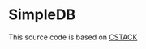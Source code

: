 # SimpleDB

This source code is based on [CSTACK](https://cstack.github.io/db_tutorial/parts/part1.html)
